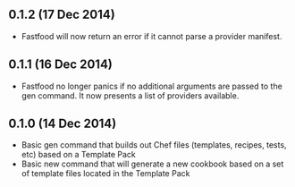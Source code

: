 ## 0.1.2 (17 Dec 2014)

* Fastfood will now return an error if it cannot parse a provider
  manifest.

## 0.1.1 (16 Dec 2014)

* Fastfood no longer panics if no additional arguments are passed
  to the gen command.  It now presents a list of providers available.

## 0.1.0 (14 Dec 2014)

* Basic gen command that builds out Chef files (templates,
  recipes, tests, etc) based on a Template Pack
* Basic new command that will generate a new cookbook based on
  a set of template files located in the Template Pack
